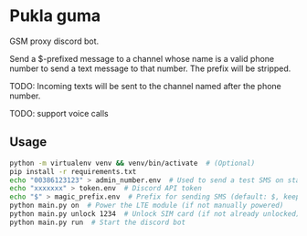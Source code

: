 # Pukla guma

GSM proxy discord bot.

Send a $-prefixed message to a channel whose name is a valid phone number to send a text message to that number.
The prefix will be stripped.

TODO: Incoming texts will be sent to the channel named after the phone number.

TODO: support voice calls

## Usage

```bash
python -m virtualenv venv && venv/bin/activate  # (Optional)
pip install -r requirements.txt
echo "00386123123" > admin_number.env  # Used to send a test SMS on startup
echo "xxxxxxx" > token.env  # Discord API token
echo "$" > magic_prefix.env  # Prefix for sending SMS (default: $, keep secret if using webhooks)
python main.py on  # Power the LTE module (if not manually powered)
python main.py unlock 1234  # Unlock SIM card (if not already unlocked)
python main.py run  # Start the discord bot
```
